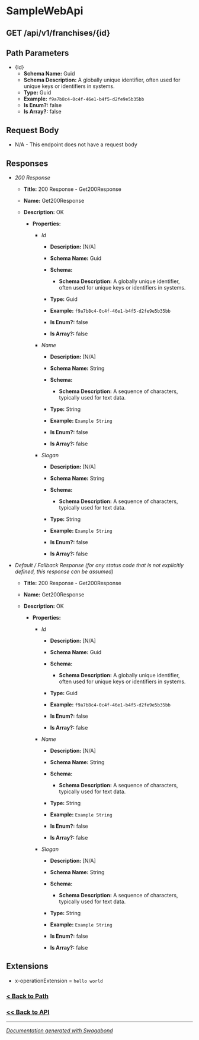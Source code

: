 
# SampleWebApi

## GET /api/v1/franchises/{id}



## Path Parameters

* {Id} 
    * **Schema Name:** Guid 
    * **Schema Description:**  A globally unique identifier, often used for unique keys or identifiers in systems.
    * **Type:** Guid
    * **Example:** `f9a7b8c4-0c4f-46e1-b4f5-d2fe9e5b35bb`
    * **Is Enum?:** false
    * **Is Array?:** false









## Request Body

* N/A - This endpoint does not have a request body


## Responses

* *200 Response*
    * **Title:** 200 Response - Get200Response
    * **Name:** Get200Response
    * **Description:** OK
     
        * **Properties:**
        
            * *Id*
                * **Description:** [N/A]
                * **Schema Name:** Guid
                * **Schema:** 
                    * **Schema Description:**  A globally unique identifier, often used for unique keys or identifiers in systems.
 
                * **Type:** Guid
                * **Example:** `f9a7b8c4-0c4f-46e1-b4f5-d2fe9e5b35bb`
                * **Is Enum?:** false
                * **Is Array?:** false
            
        
            * *Name*
                * **Description:** [N/A]
                * **Schema Name:** String
                * **Schema:** 
                    * **Schema Description:**  A sequence of characters, typically used for text data.
 
                * **Type:** String
                * **Example:** `Example String`
                * **Is Enum?:** false
                * **Is Array?:** false
            
        
            * *Slogan*
                * **Description:** [N/A]
                * **Schema Name:** String
                * **Schema:** 
                    * **Schema Description:**  A sequence of characters, typically used for text data.
 
                * **Type:** String
                * **Example:** `Example String`
                * **Is Enum?:** false
                * **Is Array?:** false
            
         
         

* *Default / Fallback Response (for any status code that is not explicitly defined, this response can be assumed)*
    * **Title:** 200 Response - Get200Response
    * **Name:** Get200Response
    * **Description:** OK
     
        * **Properties:**
        
            * *Id*
                * **Description:** [N/A]
                * **Schema Name:** Guid
                * **Schema:** 
                    * **Schema Description:**  A globally unique identifier, often used for unique keys or identifiers in systems.
 
                * **Type:** Guid
                * **Example:** `f9a7b8c4-0c4f-46e1-b4f5-d2fe9e5b35bb`
                * **Is Enum?:** false
                * **Is Array?:** false
            
        
            * *Name*
                * **Description:** [N/A]
                * **Schema Name:** String
                * **Schema:** 
                    * **Schema Description:**  A sequence of characters, typically used for text data.
 
                * **Type:** String
                * **Example:** `Example String`
                * **Is Enum?:** false
                * **Is Array?:** false
            
        
            * *Slogan*
                * **Description:** [N/A]
                * **Schema Name:** String
                * **Schema:** 
                    * **Schema Description:**  A sequence of characters, typically used for text data.
 
                * **Type:** String
                * **Example:** `Example String`
                * **Is Enum?:** false
                * **Is Array?:** false
            
         
         


## Extensions
* x-operationExtension = `hello world`





### [< Back to Path](../Paths/ApiV1Franchisesid.md)
### [<< Back to API](../SampleWebApi.Readme.md)

*** 

*[Documentation generated with Swagabond](https://github.com/jordanbleu/swagabond)*

